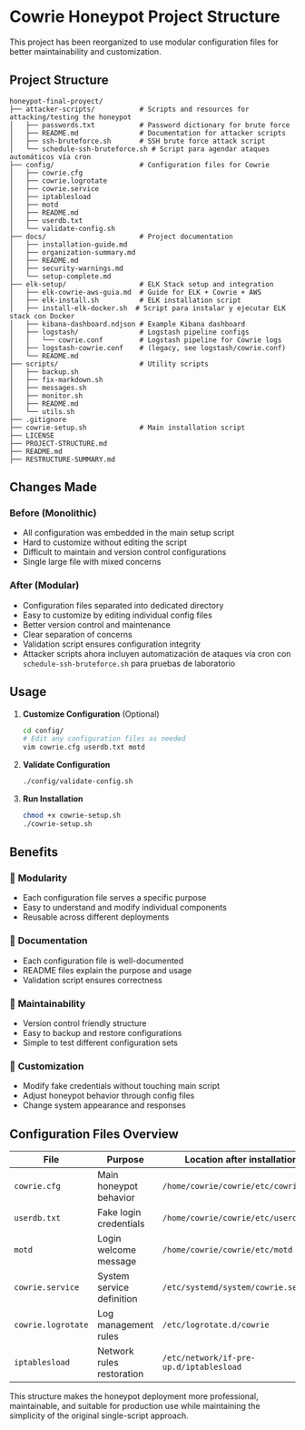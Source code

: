 # Cowrie Honeypot Project Structure

This project has been reorganized to use modular configuration files for better maintainability and customization.

## Project Structure

```plaintext
honeypot-final-proyect/
├── attacker-scripts/           # Scripts and resources for attacking/testing the honeypot
│   ├── passwords.txt           # Password dictionary for brute force
│   ├── README.md               # Documentation for attacker scripts
│   ├── ssh-bruteforce.sh       # SSH brute force attack script
│   └── schedule-ssh-bruteforce.sh # Script para agendar ataques automáticos vía cron
├── config/                     # Configuration files for Cowrie
│   ├── cowrie.cfg
│   ├── cowrie.logrotate
│   ├── cowrie.service
│   ├── iptablesload
│   ├── motd
│   ├── README.md
│   ├── userdb.txt
│   └── validate-config.sh
├── docs/                       # Project documentation
│   ├── installation-guide.md
│   ├── organization-summary.md
│   ├── README.md
│   ├── security-warnings.md
│   └── setup-complete.md
├── elk-setup/                  # ELK Stack setup and integration
│   ├── elk-cowrie-aws-guia.md  # Guide for ELK + Cowrie + AWS
│   ├── elk-install.sh          # ELK installation script
│   ├── install-elk-docker.sh  # Script para instalar y ejecutar ELK stack con Docker
│   ├── kibana-dashboard.ndjson # Example Kibana dashboard
│   ├── logstash/               # Logstash pipeline configs
│   │   └── cowrie.conf         # Logstash pipeline for Cowrie logs
│   ├── logstash-cowrie.conf    # (legacy, see logstash/cowrie.conf)
│   └── README.md
├── scripts/                    # Utility scripts
│   ├── backup.sh
│   ├── fix-markdown.sh
│   ├── messages.sh
│   ├── monitor.sh
│   ├── README.md
│   └── utils.sh
├── .gitignore
├── cowrie-setup.sh             # Main installation script
├── LICENSE
├── PROJECT-STRUCTURE.md
├── README.md
├── RESTRUCTURE-SUMMARY.md
```

## Changes Made

### Before (Monolithic)

- All configuration was embedded in the main setup script
- Hard to customize without editing the script
- Difficult to maintain and version control configurations
- Single large file with mixed concerns

### After (Modular)

- Configuration files separated into dedicated directory
- Easy to customize by editing individual config files
- Better version control and maintenance
- Clear separation of concerns
- Validation script ensures configuration integrity
- Attacker scripts ahora incluyen automatización de ataques vía cron con `schedule-ssh-bruteforce.sh` para pruebas de laboratorio

## Usage

1. **Customize Configuration** (Optional)

   ```bash
   cd config/
   # Edit any configuration files as needed
   vim cowrie.cfg userdb.txt motd
   ```

2. **Validate Configuration**

   ```bash
   ./config/validate-config.sh
   ```

3. **Run Installation**

   ```bash
   chmod +x cowrie-setup.sh
   ./cowrie-setup.sh
   ```

## Benefits

### 🔧 **Modularity**

- Each configuration file serves a specific purpose
- Easy to understand and modify individual components
- Reusable across different deployments

### 📝 **Documentation**

- Each configuration file is well-documented
- README files explain the purpose and usage
- Validation script ensures correctness

### 🔄 **Maintainability**

- Version control friendly structure
- Easy to backup and restore configurations
- Simple to test different configuration sets

### 🎯 **Customization**

- Modify fake credentials without touching main script
- Adjust honeypot behavior through config files
- Change system appearance and responses

## Configuration Files Overview

| File | Purpose | Location after installation |
|------|---------|---------------------------|
| `cowrie.cfg` | Main honeypot behavior | `/home/cowrie/cowrie/etc/cowrie.cfg` |
| `userdb.txt` | Fake login credentials | `/home/cowrie/cowrie/etc/userdb.txt` |
| `motd` | Login welcome message | `/home/cowrie/cowrie/etc/motd` |
| `cowrie.service` | System service definition | `/etc/systemd/system/cowrie.service` |
| `cowrie.logrotate` | Log management rules | `/etc/logrotate.d/cowrie` |
| `iptablesload` | Network rules restoration | `/etc/network/if-pre-up.d/iptablesload` |

This structure makes the honeypot deployment more professional, maintainable, and suitable for production use while maintaining the simplicity of the original single-script approach.

